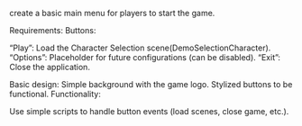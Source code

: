 create a basic main menu for players to start the game.

Requirements:
Buttons:

“Play”: Load the Character Selection scene(DemoSelectionCharacter).
“Options”: Placeholder for future configurations (can be disabled).
“Exit”: Close the application.

Basic design:
Simple background with the game logo.
Stylized buttons to be functional.
Functionality:

Use simple scripts to handle button events (load scenes, close game, etc.).